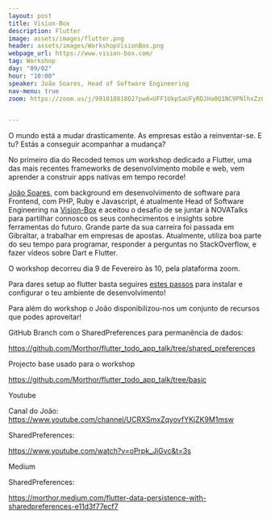 ```yaml
---
layout: post
title: Vision-Box
description: Flutter
image: assets/images/flutter.png
header: assets/images/WorkshopVisionBox.png
webpage_url: https://www.vision-box.com/
tag: Workshop
day: "09/02"
hour: "10:00"
speaker: João Soares, Head of Software Engineering
nav-menu: true
zoom: https://zoom.us/j/99101881802?pwd=UFF1UkpSaUFyRDJHa0Q1NC9PNlhxZz09


---
```


O mundo está a mudar drasticamente. As empresas estão a reinventar-se. E tu? Estás a conseguir acompanhar a mudança?
 
No primeiro dia do Recoded temos um workshop dedicado a Flutter, uma das mais recentes frameworks de desenvolvimento mobile e web, vem aprender a construir apps nativas em tempo recorde! 
 
[João Soares](https://pt.linkedin.com/in/joaofgsoares), com background em desenvolvimento de software para Frontend, com PHP, Ruby e Javascript, é atualmente Head of Software Engineering na [Vision-Box](https://www.vision-box.com/) e aceitou o desafio de se juntar à NOVATalks para partilhar connosco os seus conhecimentos e insights sobre ferramentas do futuro. 
Grande parte da sua carreira foi passada em Gibraltar, a trabalhar em empresas de apostas. Atualmente, utiliza boa parte do seu tempo para programar, responder a perguntas no StackOverflow, e fazer vídeos sobre Dart e Flutter.
 
O workshop decorreu dia 9 de Fevereiro às 10, pela plataforma zoom.

Para dares setup ao flutter basta seguires [estes passos](https://flutter.dev/docs/get-started/install) para instalar e configurar o teu ambiente de desenvolvimento!

Para além do workshop o João disponibilizou-nos um conjunto de recursos que podes aproveitar!

GitHub
Branch com o SharedPreferences para permanência de dados:

https://github.com/Morthor/flutter_todo_app_talk/tree/shared_preferences

Projecto base usado para o workshop

https://github.com/Morthor/flutter_todo_app_talk/tree/basic

Youtube

Canal do João:
https://www.youtube.com/channel/UCRXSmxZqyovfYKjZK9M1msw

SharedPreferences:

https://www.youtube.com/watch?v=oPrpk_JiGvc&t=3s


Medium

SharedPreferences:

https://morthor.medium.com/flutter-data-persistence-with-sharedpreferences-e11d3f77ecf7

